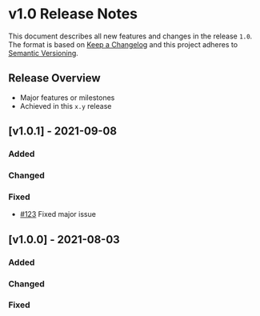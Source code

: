 # v1.0 Release Notes


This document describes all new features and changes in the release `1.0`. The format is based on [Keep a Changelog](https://keepachangelog.com/en/1.0.0/) and this project adheres to [Semantic Versioning](https://semver.org/spec/v2.0.0.html).

## Release Overview

- Major features or milestones
- Achieved in this `x.y` release

## [v1.0.1] - 2021-09-08

### Added

### Changed

### Fixed

- [#123](https://github.com/ankben/aerleon/issues/123) Fixed major issue

## [v1.0.0] - 2021-08-03

### Added

### Changed

### Fixed
